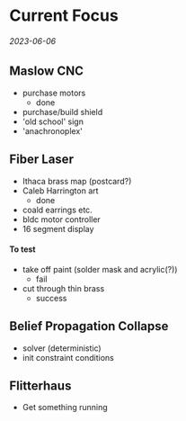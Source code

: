 Current Focus
===

###### 2023-06-06

Maslow CNC
---

* purchase motors
  - done
* purchase/build shield
* 'old school' sign
* 'anachronoplex'

Fiber Laser
---

* Ithaca brass map (postcard?)
* Caleb Harrington art
  - done
* coald earrings etc.
* bldc motor controller
* 16 segment display

#### To test

* take off paint (solder mask and acrylic(?))
  - fail
* cut through thin brass
  - success


Belief Propagation Collapse
---

* solver (deterministic)
* init constraint conditions

Flitterhaus
---

* Get something running

